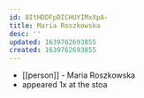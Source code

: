 ```yaml
---
id: 8ItHDDFpDICHUYIMxXpA-
title: Maria Roszkowska
desc: ''
updated: 1639762693855
created: 1639762693855
---
```



- [[person]] - Maria Roszkowska
- appeared 1x at the stoa

